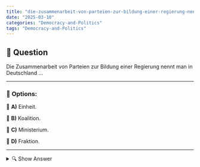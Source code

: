 ```yaml
---
title: "die-zusammenarbeit-von-parteien-zur-bildung-einer-regierung-nennt-man-in-deutschland-…"
date: "2025-03-10"
categories: "Democracy-and-Politics"
tags: "Democracy-and-Politics"
---
```


## 📌 **Question**

Die Zusammenarbeit von Parteien zur Bildung einer Regierung nennt man in Deutschland …



---

### 📝 **Options:**

🔘 **A)** Einheit.

🔘 **B)** Koalition.

🔘 **C)** Ministerium.

🔘 **D)** Fraktion.

---

<details>
  <summary>🔍 Show Answer</summary>

  <p>
💡  <b>Correct Answer:</b>  b
  </p>
  <p>
    📖<b>Explanation:</b>
    In Deutschland besteht das politische System aus mehreren Parteien, die im Bundestag vertreten sind. Nach einer Bundestagswahl benötigen die Parteien oft eine Zusammenarbeit, um eine Mehrheitsregierung zu bilden. Diese Kooperation ermöglicht es ihnen, gemeinsame politische Ziele zu verfolgen und eine stabile Regierung zu gewährleisten. Solche Zusammenschlüsse werden durch Vereinbarungen und Verhandlungen zwischen den Parteien erreicht, wodurch sie die notwendige Unterstützung im Parlament erhalten, um Gesetze zu verabschieden und das Land zu regieren.
  </p>
</details>
